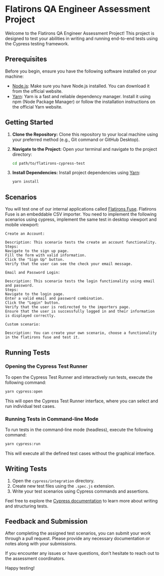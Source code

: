 # Flatirons QA Engineer Assessment Project

Welcome to the Flatirons QA Engineer Assessment Project! This project is designed to test your abilities in writing and running end-to-end tests using the Cypress testing framework.

## Prerequisites

Before you begin, ensure you have the following software installed on your machine:

- [Node.js](https://nodejs.org/): Make sure you have Node.js installed. You can download it from the official website.
- [Yarn](https://yarnpkg.com/): Yarn is a fast and reliable dependency manager. Install it using npm (Node Package Manager) or follow the installation instructions on the official Yarn website.

## Getting Started

1. **Clone the Repository:**
   Clone this repository to your local machine using your preferred method (e.g., Git command or GitHub Desktop).

2. **Navigate to the Project:**
   Open your terminal and navigate to the project directory:

   ```bash
   cd path/to/flatirons-cypress-test
   ```

3. **Install Dependencies:**
   Install project dependencies using [Yarn](https://yarnpkg.com/):

   ```bash
   yarn install
   ```

## Scenarios

You will test one of our internal applications called [Flatirons Fuse](https://flatirons.com/products/fuse/).
Flatirons Fuse is an embeddable CSV importer.
You need to implement the following scenarios using cypress, implement the same test in desktop viewport and mobile viewport:

```
Create an Account:

Description: This scenario tests the create an account functionality.
Steps:
Navigate to the sign up page.
Fill the form with valid information.
Click the "Sign Up" button.
Verify that the user can see the check your email message.
```

```
Email and Password Login:

Description: This scenario tests the login functionality using email and password.
Steps:
Navigate to the login page.
Enter a valid email and password combination.
Click the "Login" button.
Verify that the user is redirected to the importers page.
Ensure that the user is successfully logged in and their information is displayed correctly.

```

```
Custom scenario:

Description: You can create your own scenario, choose a functionality in the flatirons fuse and test it.
```

## Running Tests

### Opening the Cypress Test Runner

To open the Cypress Test Runner and interactively run tests, execute the following command:

```bash
yarn cypress:open
```

This will open the Cypress Test Runner interface, where you can select and run individual test cases.

### Running Tests in Command-line Mode

To run tests in the command-line mode (headless), execute the following command:

```bash
yarn cypress:run
```

This will execute all the defined test cases without the graphical interface.

## Writing Tests

1. Open the `cypress/integration` directory.
2. Create new test files using the `.spec.js` extension.
3. Write your test scenarios using Cypress commands and assertions.

Feel free to explore the [Cypress documentation](https://docs.cypress.io/) to learn more about writing and structuring tests.

## Feedback and Submission

After completing the assigned test scenarios, you can submit your work through a pull request. Please provide any necessary documentation or notes along with your submissions.

If you encounter any issues or have questions, don't hesitate to reach out to the assessment coordinators.

Happy testing!
